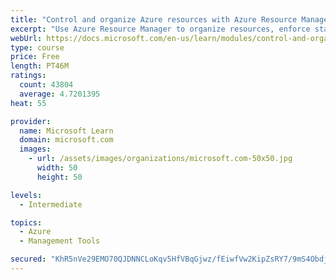 ```yaml
---
title: "Control and organize Azure resources with Azure Resource Manager"
excerpt: "Use Azure Resource Manager to organize resources, enforce standards, and protect critical assets from deletion."
webUrl: https://docs.microsoft.com/en-us/learn/modules/control-and-organize-with-azure-resource-manager/
type: course
price: Free
length: PT46M
ratings:
  count: 43804
  average: 4.7201395
heat: 55

provider:
  name: Microsoft Learn
  domain: microsoft.com
  images:
    - url: /assets/images/organizations/microsoft.com-50x50.jpg
      width: 50
      height: 50

levels:
  - Intermediate

topics:
  - Azure
  - Management Tools

secured: "KhR5nVe29EMO70QJDNNCLoKqv5HfVBqGjwz/fEiwfVw2KipZsRY7/9mS4ObdjdlDEopyypFTGKg+jxAZCQg8W1Bx7hXsIRySwqEt2iusX+vqT1AFFYolJw1ST9ToOopFHxYVUOeraXhdXo1uZrwVi7Jgi9/f7Jduv/+VnxccDOpGrQXEdn13ZujmCGW6bkNVVkiB/ZF2Gbn6W+pEQ/L4vKJRe9reKxkoyAqkeQPoCenPqsaasVfQghQyhnSH1cHXqsZasMigl2GCAbn8tqXOMhXQcBaH3YrOqRZ1x9T2x7TFdi+7o3scUq3xygk/bbYyeMzOtIRWy4E0gW1Wwyfcwu0B0rWcMZydAZPDgT2+t/TOdEwCLlcHa9FEzSCByLMdLqCAXxptMC87BlkgXvrPTzr9H43nkIRhkJ1qyA0OQgcNsQTz/6oFlVBjSNfI4MWu;1tACiDoa61ZObcgsPlvRxA=="
---
```


